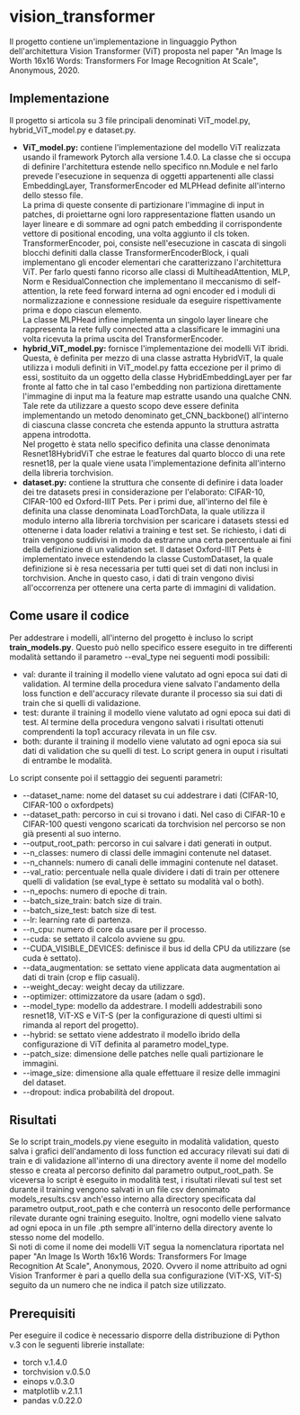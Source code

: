 # vision_transformer

Il progetto contiene un'implementazione in linguaggio Python dell'architettura Vision Transformer (ViT) proposta nel paper "An Image Is Worth 16x16 Words:
Transformers For Image Recognition At Scale", Anonymous, 2020.

<h2>Implementazione</h2>
Il progetto si articola su 3 file principali denominati ViT_model.py, hybrid_ViT_model.py e dataset.py.
<ul>
  <li><b>ViT_model.py:</b> contiene l'implementazione del modello ViT realizzata usando il framework Pytorch alla versione 1.4.0. 
    La classe che si occupa di definire l'architettura estende nello specifico nn.Module e nel farlo prevede l'esecuzione in sequenza di oggetti appartenenti alle classi EmbeddingLayer, TransformerEncoder ed MLPHead definite all'interno dello stesso file. <br>
    La prima di queste consente di partizionare l'immagine di input in patches, di proiettarne ogni loro rappresentazione flatten usando un layer lineare e di sommare ad ogni patch embedding il corrispondente vettore di positional encoding, una volta aggiunto il cls token.
    <br>
    TransformerEncoder, poi, consiste nell'esecuzione in cascata di singoli blocchi definiti dalla classe TransformerEncoderBlock, i quali implementano gli encoder elementari che caratterizzano l'architettura ViT. Per farlo questi fanno ricorso alle classi di MultiheadAttention, MLP, Norm e ResidualConnection che implementano il meccanismo di self-attention, la rete feed forward interna ad ogni encoder ed i moduli di normalizzazione e connessione residuale da eseguire rispettivamente prima e dopo ciascun elemento.<br>
    La classe MLPHead infine implementa un singolo layer lineare che rappresenta la rete fully connected atta a classificare le immagini una volta ricevuta la prima uscita del TransformerEncoder. </li>
    <li><b>hybrid_ViT_model.py:</b> fornisce l'implementazione dei modelli ViT ibridi. Questa, è definita per mezzo di una classe astratta HybridViT, la quale utilizza i moduli definiti in ViT_model.py fatta eccezione per il primo di essi, sostituito da un oggetto della classe HybridEmbeddingLayer per far fronte al fatto che in tal caso l'embedding non partiziona direttamente l'immagine di input ma la feature map estratte usando una qualche CNN. Tale rete da utilizzare a questo scopo deve essere definita implementando un metodo denominato get_CNN_backbone() all'interno di ciascuna classe concreta che estenda appunto la struttura astratta appena introdotta.<br>
      Nel progetto è stata nello specifico definita una classe denonimata Resnet18HybridViT che estrae le features dal quarto blocco di una rete resnet18, per la quale viene usata l'implementazione definita all'interno della libreria torchvision.</li>
     <li><b>dataset.py:</b> contiene la struttura che consente di definire i data loader dei tre datasets presi in considerazione per l'elaborato: CIFAR-10, CIFAR-100 ed Oxford-IIIT Pets. Per i primi due, all'interno del file è definita una classe denominata LoadTorchData, la quale utilizza il modulo interno alla libreria torchvision per scaricare i datasets stessi ed ottenerne i data loader relativi a training e test set. Se richiesto, i dati di train vengono suddivisi in modo da estrarne una certa percentuale ai fini della definizione di un validation set. Il dataset Oxford-IIIT Pets è implementato invece estendendo la classe CustomDataset, la quale definizione si è resa necessaria per tutti quei set di dati non inclusi in torchvision. Anche in questo caso, i dati di train vengono divisi all'occorrenza per ottenere una certa parte di immagini di validation.</li>
</ul>


<h2>Come usare il codice</h2>
Per addestrare i modelli, all'interno del progetto è incluso lo script <b>train_models.py</b>. Questo può nello specifico essere eseguito in tre differenti modalità settando il parametro --eval_type nei seguenti modi possibili:
<ul>
  <li>val: durante il training il modello viene valutato ad ogni epoca sui dati di validation. Al termine della procedura viene salvato l'andamento della loss function e dell'accuracy rilevate durante il processo sia sui dati di train che si quelli di validazione.</li>
  <li>test: durante il training il modello viene valutato ad ogni epoca sui dati di test. Al termine della procedura vengono salvati i risultati ottenuti comprendenti la top1 accuracy rilevata in un file csv.
  <li>both:  durante il training il modello viene valutato ad ogni epoca sia sui dati di validation che su quelli di test. Lo script genera in ouput i risultati di entrambe le modalità. </li>
</ul>
Lo script consente poi il settaggio dei seguenti parametri:
<ul>
  <li>--dataset_name: nome del dataset su cui addestrare i dati (CIFAR-10, CIFAR-100 o oxfordpets) </li>
  <li>--dataset_path: percorso in cui si trovano i dati. Nel caso di CIFAR-10 e CIFAR-100 questi vengono scaricati da torchvision nel percorso se non già presenti al suo interno. </li>
  <li>--output_root_path: percorso in cui salvare i dati generati in output. </li>
  <li>--n_classes: numero di classi delle immagini contenute nel dataset.</li>
  <li>--n_channels: numero di canali delle immagini contenute nel dataset.</li>
  <li>--val_ratio: percentuale nella quale dividere i dati di train per ottenere quelli di validation (se eval_type è settato su modalità val o both). </li>
  <li>--n_epochs: numero di epoche di train. </li>
  <li>--batch_size_train: batch size di train.</li>
  <li>--batch_size_test: batch size di test.</li>
  <li>--lr: learning rate di partenza.</li>
  <li>--n_cpu: numero di core da usare per il processo.</li>
  <li>--cuda: se settato il calcolo avviene su gpu.</li>
  <li>--CUDA_VISIBLE_DEVICES: definisce il bus id della CPU da utilizzare (se cuda è settato).</li>
  <li>--data_augmentation: se settato viene applicata data augmentation ai dati di train (crop e flip casuali).</li>
  <li>--weight_decay: weight decay da utilizzare.</li>
  <li>--optimizer: ottimizzatore da usare (adam o sgd).</li>
  <li>--model_type: modello da addestrare. I modelli addestrabili sono resnet18, ViT-XS e ViT-S (per la configurazione di questi ultimi si rimanda al report del progetto).</li>
  <li>--hybrid: se settato viene addestrato il modello ibrido della configurazione di ViT definita al parametro model_type.</li>
  <li>--patch_size: dimensione delle patches nelle quali partizionare le immagini.</li>
  <li>--image_size: dimensione alla quale effettuare il resize delle immagini del dataset.</li>
  <li>--dropout: indica probabilità del dropout.</li>
</ul>

<h2>Risultati</h2>
Se lo script train_models.py viene eseguito in modalità validation, questo salva i grafici dell'andamento di loss function ed accuracy rilevati sui dati di train e di validazione all'interno di una directory avente il nome del modello stesso e creata al percorso definito dal parametro output_root_path.
Se viceversa lo script è eseguito in modalità test, i risultati rilevati sul test set durante il training vengono salvati in un file csv denonimato models_results.csv anch'esso interno alla directory specificata dal parametro output_root_path e che conterrà un resoconto delle performance rilevate durante ogni training eseguito.
Inoltre, ogni modello viene salvato ad ogni epoca in un file .pth sempre all'interno della directory avente lo stesso nome del modello.<br>
Si noti di come il nome dei modelli ViT segua la nomenclatura riportata nel paper "An Image Is Worth 16x16 Words:
Transformers For Image Recognition At Scale", Anonymous, 2020. Ovvero il nome attribuito ad ogni Vision Tranformer è pari a quello della sua configurazione (ViT-XS, ViT-S) seguito da un numero che ne indica il patch size utilizzato.

<h2>Prerequisiti</h2>
Per eseguire il codice è necessario disporre della distribuzione di Python v.3 con le seguenti librerie installate:

<ul>
  <li>torch v.1.4.0</li>
  <li>torchvision v.0.5.0</li>
  <li>einops v.0.3.0</li>
  <li>matplotlib v.2.1.1</li>
  <li>pandas v.0.22.0</li>
</ul>

